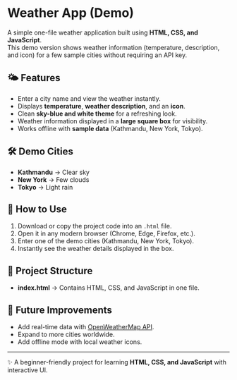 # Weather App (Demo)

A simple one-file weather application built using **HTML, CSS, and JavaScript**.  
This demo version shows weather information (temperature, description, and icon) for a few sample cities without requiring an API key.

## 🌤 Features
- Enter a city name and view the weather instantly.  
- Displays **temperature**, **weather description**, and an **icon**.  
- Clean **sky-blue and white theme** for a refreshing look.  
- Weather information displayed in a **large square box** for visibility.  
- Works offline with **sample data** (Kathmandu, New York, Tokyo).

## 🛠 Demo Cities
- **Kathmandu** → Clear sky  
- **New York** → Few clouds  
- **Tokyo** → Light rain  

## 🚀 How to Use
1. Download or copy the project code into an `.html` file.  
2. Open it in any modern browser (Chrome, Edge, Firefox, etc.).  
3. Enter one of the demo cities (Kathmandu, New York, Tokyo).  
4. Instantly see the weather details displayed in the box.

## 📂 Project Structure
- **index.html** → Contains HTML, CSS, and JavaScript in one file.  

## 🔮 Future Improvements
- Add real-time data with [OpenWeatherMap API](https://openweathermap.org/api).  
- Expand to more cities worldwide.  
- Add offline mode with local weather icons.  

---
✨ A beginner-friendly project for learning **HTML, CSS, and JavaScript** with interactive UI.
